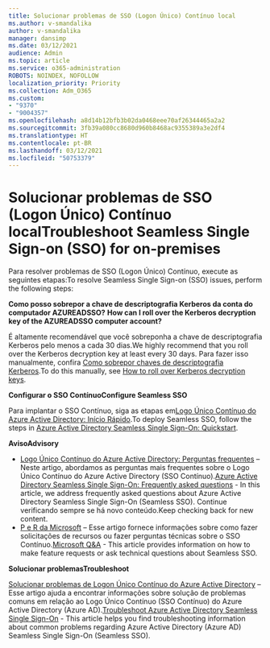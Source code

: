 ```yaml
---
title: Solucionar problemas de SSO (Logon Único) Contínuo local
ms.author: v-smandalika
author: v-smandalika
manager: dansimp
ms.date: 03/12/2021
audience: Admin
ms.topic: article
ms.service: o365-administration
ROBOTS: NOINDEX, NOFOLLOW
localization_priority: Priority
ms.collection: Adm_O365
ms.custom:
- "9370"
- "9004357"
ms.openlocfilehash: a8d14b12bfb3b02da0468eee70af26344465a2a2
ms.sourcegitcommit: 3fb39a080cc8680d960b8468ac9355389a3e2df4
ms.translationtype: HT
ms.contentlocale: pt-BR
ms.lasthandoff: 03/12/2021
ms.locfileid: "50753379"
---
```

# <a name="troubleshoot-seamless-single-sign-on-sso-for-on-premises"></a><span data-ttu-id="cd564-102">Solucionar problemas de SSO (Logon Único) Contínuo local</span><span class="sxs-lookup"><span data-stu-id="cd564-102">Troubleshoot Seamless Single Sign-on (SSO) for on-premises</span></span>

<span data-ttu-id="cd564-103">Para resolver problemas de SSO (Logon Único) Contínuo, execute as seguintes etapas:</span><span class="sxs-lookup"><span data-stu-id="cd564-103">To resolve Seamless Single Sign-on (SSO) issues, perform the following steps:</span></span>

<span data-ttu-id="cd564-104">**Como posso sobrepor a chave de descriptografia Kerberos da conta do computador AZUREADSSO?** </span><span class="sxs-lookup"><span data-stu-id="cd564-104">**How can I roll over the Kerberos decryption key of the AZUREADSSO computer account?**</span></span>

<span data-ttu-id="cd564-105">É altamente recomendável que você sobreponha a chave de descriptografia Kerberos pelo menos a cada 30 dias.</span><span class="sxs-lookup"><span data-stu-id="cd564-105">We highly recommend that you roll over the Kerberos decryption key at least every 30 days.</span></span> <span data-ttu-id="cd564-106">Para fazer isso manualmente, confira [Como sobrepor chaves de descriptografia Kerberos](https://docs.microsoft.com/azure/active-directory/hybrid/how-to-connect-sso-faq#).</span><span class="sxs-lookup"><span data-stu-id="cd564-106">To do this manually, see [How to roll over Kerberos decryption keys](https://docs.microsoft.com/azure/active-directory/hybrid/how-to-connect-sso-faq#).</span></span>

<span data-ttu-id="cd564-107">**Configurar o SSO Contínuo**</span><span class="sxs-lookup"><span data-stu-id="cd564-107">**Configure Seamless SSO**</span></span>

<span data-ttu-id="cd564-108">Para implantar o SSO Contínuo, siga as etapas em[Logo Único Contínuo do Azure Active Directory: Início Rápido](https://docs.microsoft.com/azure/active-directory/hybrid/how-to-connect-sso-quick-start#step-5-roll-over-keys).</span><span class="sxs-lookup"><span data-stu-id="cd564-108">To deploy Seamless SSO, follow the steps in [Azure Active Directory Seamless Single Sign-On: Quickstart](https://docs.microsoft.com/azure/active-directory/hybrid/how-to-connect-sso-quick-start#step-5-roll-over-keys).</span></span>

<span data-ttu-id="cd564-109">**Aviso**</span><span class="sxs-lookup"><span data-stu-id="cd564-109">**Advisory**</span></span>

- <span data-ttu-id="cd564-110">[Logo Único Contínuo do Azure Active Directory: Perguntas frequentes](https://docs.microsoft.com/azure/active-directory/hybrid/how-to-connect-sso-faq) – Neste artigo, abordamos as perguntas mais frequentes sobre o Logo Único Contínuo do Azure Active Directory (SSO Contínuo).</span><span class="sxs-lookup"><span data-stu-id="cd564-110">[Azure Active Directory Seamless Single Sign-On: Frequently asked questions](https://docs.microsoft.com/azure/active-directory/hybrid/how-to-connect-sso-faq) - In this article, we address frequently asked questions about Azure Active Directory Seamless Single Sign-On (Seamless SSO).</span></span> <span data-ttu-id="cd564-111">Continue verificando sempre se há novo conteúdo.</span><span class="sxs-lookup"><span data-stu-id="cd564-111">Keep checking back for new content.</span></span>
- <span data-ttu-id="cd564-112">[P e R da Microsoft](https://docs.microsoft.com/answers/topics/azure-ad-single-sign-on.html) – Esse artigo fornece informações sobre como fazer solicitações de recursos ou fazer perguntas técnicas sobre o SSO Contínuo.</span><span class="sxs-lookup"><span data-stu-id="cd564-112">[Microsoft Q&A](https://docs.microsoft.com/answers/topics/azure-ad-single-sign-on.html) - This article provides information on how to make feature requests or ask technical questions about Seamless SSO.</span></span>

<span data-ttu-id="cd564-113">**Solucionar problemas**</span><span class="sxs-lookup"><span data-stu-id="cd564-113">**Troubleshoot**</span></span>

<span data-ttu-id="cd564-114">[Solucionar problemas de Logon Único Contínuo do Azure Active Directory](https://docs.microsoft.com/azure/active-directory/hybrid/tshoot-connect-sso) – Esse artigo ajuda a encontrar informações sobre solução de problemas comuns em relação ao Logo Único Contínuo (SSO Contínuo) do Azure Active Directory (Azure AD).</span><span class="sxs-lookup"><span data-stu-id="cd564-114">[Troubleshoot Azure Active Directory Seamless Single Sign-On](https://docs.microsoft.com/azure/active-directory/hybrid/tshoot-connect-sso) - This article helps you find troubleshooting information about common problems regarding Azure Active Directory (Azure AD) Seamless Single Sign-On (Seamless SSO).</span></span>







